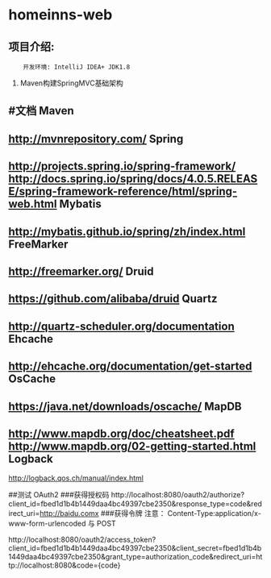 homeinns-web
============

项目介绍:
---------------
        开发环境: IntelliJ IDEA+ JDK1.8
        
1. Maven构建SpringMVC基础架构





#文档
Maven
-----
http://mvnrepository.com/
Spring
------
http://projects.spring.io/spring-framework/<br/>
http://docs.spring.io/spring/docs/4.0.5.RELEASE/spring-framework-reference/html/spring-web.html
Mybatis
-------
http://mybatis.github.io/spring/zh/index.html
FreeMarker
---------
http://freemarker.org/
Druid
-----
https://github.com/alibaba/druid
Quartz
------
http://quartz-scheduler.org/documentation
Ehcache
-------
http://ehcache.org/documentation/get-started
OsCache
-------
https://java.net/downloads/oscache/
MapDB
-----
http://www.mapdb.org/doc/cheatsheet.pdf
http://www.mapdb.org/02-getting-started.html
Logback
-------
http://logback.qos.ch/manual/index.html

##测试 OAuth2
###获得授权码
http://localhost:8080/oauth2/authorize?client_id=fbed1d1b4b1449daa4bc49397cbe2350&response_type=code&redirect_uri=http://baidu.comx
###获得令牌
注意： Content-Type:application/x-www-form-urlencoded 与 POST 

http://localhost:8080/oauth2/access_token?client_id=fbed1d1b4b1449daa4bc49397cbe2350&client_secret=fbed1d1b4b1449daa4bc49397cbe2350&grant_type=authorization_code&redirect_uri=http://localhost:8080&code={code}